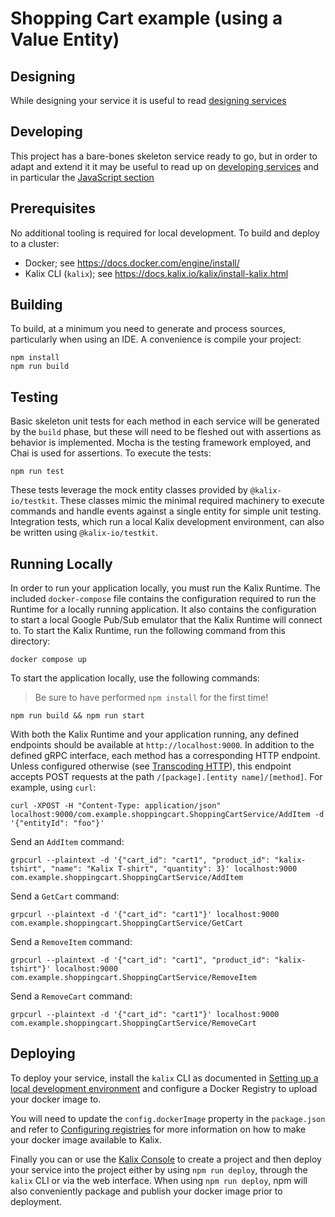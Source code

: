 # Shopping Cart example (using a Value Entity)

## Designing

While designing your service it is useful to read [designing services](https://docs.kalix.io/designing/index.html)

## Developing

This project has a bare-bones skeleton service ready to go, but in order to adapt and
extend it it may be useful to read up on [developing services](https://docs.kalix.io/developing/index.html)
and in particular the [JavaScript section](https://docs.kalix.io/javascript/index.html)

## Prerequisites

No additional tooling is required for local development. To build and deploy to a cluster:

- Docker; see https://docs.docker.com/engine/install/
- Kalix CLI (`kalix`); see https://docs.kalix.io/kalix/install-kalix.html

## Building

To build, at a minimum you need to generate and process sources, particularly when using an IDE.
A convenience is compile your project:

```shell
npm install
npm run build
```

## Testing

Basic skeleton unit tests for each method in each service will be generated by the `build` phase, but these will need to be fleshed out with assertions as behavior is implemented.
Mocha is the testing framework employed, and Chai is used for assertions. To execute the tests:

```shell
npm run test
```

These tests leverage the mock entity classes provided by `@kalix-io/testkit`. These classes mimic the minimal required machinery to execute commands and handle events against a single entity for simple unit testing. Integration tests, which run a local Kalix development environment, can also be written using `@kalix-io/testkit`.

## Running Locally

In order to run your application locally, you must run the Kalix Runtime. The included `docker-compose` file contains the configuration required to run the Runtime for a locally running application.
It also contains the configuration to start a local Google Pub/Sub emulator that the Kalix Runtime will connect to.
To start the Kalix Runtime, run the following command from this directory:

```shell
docker compose up
```

To start the application locally, use the following commands:

> Be sure to have performed `npm install` for the first time!

```shell
npm run build && npm run start
```

With both the Kalix Runtime and your application running, any defined endpoints should be available at `http://localhost:9000`. In addition to the defined gRPC interface, each method has a corresponding HTTP endpoint. Unless configured otherwise (see [Transcoding HTTP](https://docs.kalix.io/javascript/proto.html#_transcoding_http)), this endpoint accepts POST requests at the path `/[package].[entity name]/[method]`. For example, using `curl`:

```shell
curl -XPOST -H "Content-Type: application/json" localhost:9000/com.example.shoppingcart.ShoppingCartService/AddItem -d '{"entityId": "foo"}'
```

Send an `AddItem` command:

```shell
grpcurl --plaintext -d '{"cart_id": "cart1", "product_id": "kalix-tshirt", "name": "Kalix T-shirt", "quantity": 3}' localhost:9000 com.example.shoppingcart.ShoppingCartService/AddItem
```

Send a `GetCart` command:

```shell
grpcurl --plaintext -d '{"cart_id": "cart1"}' localhost:9000 com.example.shoppingcart.ShoppingCartService/GetCart
```

Send a `RemoveItem` command:

```shell
grpcurl --plaintext -d '{"cart_id": "cart1", "product_id": "kalix-tshirt"}' localhost:9000 com.example.shoppingcart.ShoppingCartService/RemoveItem
```

Send a `RemoveCart` command:

```shell
grpcurl --plaintext -d '{"cart_id": "cart1"}' localhost:9000 com.example.shoppingcart.ShoppingCartService/RemoveCart
```

## Deploying

To deploy your service, install the `kalix` CLI as documented in
[Setting up a local development environment](https://docs.kalix.io/getting-started/set-up-development-env.html)
and configure a Docker Registry to upload your docker image to.

You will need to update the `config.dockerImage` property in the `package.json` and refer to
[Configuring registries](https://docs.kalix.io/projects/container-registries.html)
for more information on how to make your docker image available to Kalix.

Finally you can or use the [Kalix Console](https://console.kalix.io)
to create a project and then deploy your service into the project either by using `npm run deploy`,
through the `kalix` CLI or via the web interface. When using `npm run deploy`, npm will also
conveniently package and publish your docker image prior to deployment.
